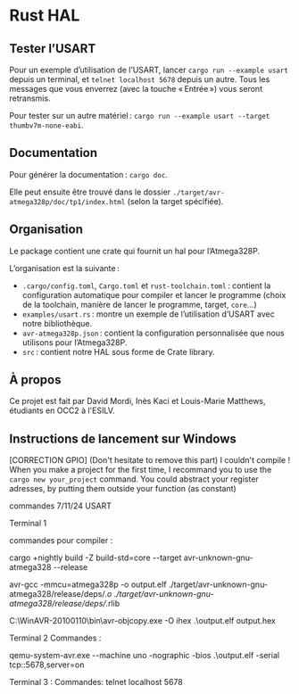 # Rust HAL

## Tester l’USART

Pour un exemple d’utilisation de l’USART, lancer `cargo run --example usart` depuis un terminal, et `telnet localhost 5678` depuis un autre. Tous les messages que vous enverrez (avec la touche « Entrée ») vous seront retransmis.

Pour tester sur un autre matériel : `cargo run --example usart --target thumbv7m-none-eabi`.

## Documentation

Pour générer la documentation : `cargo doc`.

Elle peut ensuite être trouvé dans le dossier `./target/avr-atmega328p/doc/tp1/index.html` (selon la target spécifiée).

## Organisation

Le package contient une crate qui fournit un hal pour l’Atmega328P.

L’organisation est la suivante :

 - `.cargo/config.toml`, `Cargo.toml` et `rust-toolchain.toml` : contient la configuration automatique pour compiler et lancer le programme (choix de la toolchain, manière de lancer le programme, target, `core`…)
 - `examples/usart.rs` : montre un exemple de l’utilisation d’USART avec notre bibliothèque.
 - `avr-atmega328p.json` : contient la configuration personnalisée que nous utilisons pour l’Atmega328P.
 - `src` : contient notre HAL sous forme de Crate library.

## À propos

Ce projet est fait par David Mordi, Inès Kaci et Louis-Marie Matthews, étudiants en OCC2 à l'ESILV.

## Instructions de lancement sur Windows

[CORRECTION GPIO] (Don't hesitate to remove this part)
I couldn't compile ! When you make a project for the first time, I recommand you to use the ```cargo new your_project``` command.
You could abstract your register adresses, by putting them outside your function (as constant)

commandes 7/11/24 USART

Terminal 1

commandes pour compiler :

cargo +nightly build -Z build-std=core --target avr-unknown-gnu-atmega328 --release

avr-gcc -mmcu=atmega328p -o output.elf ./target/avr-unknown-gnu-atmega328/release/deps/*.o ./target/avr-unknown-gnu-atmega328/release/deps/*.rlib

C:\WinAVR-20100110\bin\avr-objcopy.exe -O ihex .\output.elf output.hex

Terminal 2 
Commandes :

qemu-system-avr.exe --machine uno -nographic -bios .\output.elf -serial tcp::5678,server=on

Terminal 3 :
Commandes:
telnet localhost 5678